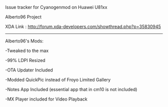 Issue tracker for Cyanogenmod on Huawei U81xx

Alberto96 Project

XDA Link : http://forum.xda-developers.com/showthread.php?p=35830945

- - - - - - - - - - - - - - - - - - - - - - - - - - - - - - - - - - - - - - - - - - - - - - - - - - - - - -

Alberto96's Mods:

-Tweaked to the max

-99% LDPI Resized

-OTA Updater Included

-Modded QuickPic instead of Froyo Limited Gallery

-Notes App Included (essential app that in cm10 is not included)

-MX Player included for Video Playback